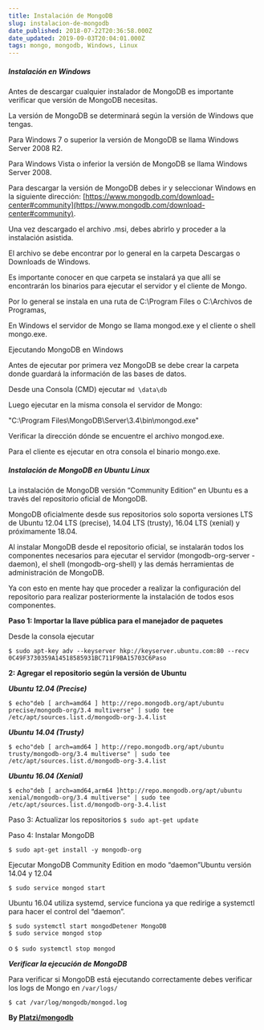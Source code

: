```yaml
---
title: Instalación de MongoDB
slug: instalacion-de-mongodb
date_published: 2018-07-22T20:36:58.000Z
date_updated: 2019-09-03T20:04:01.000Z
tags: mongo, mongodb, Windows, Linux
---
```


##### Instalación en Windows

Antes de descargar cualquier instalador de MongoDB es importante verificar que versión de MongoDB necesitas.

La versión de MongoDB se determinará según la versión de Windows que tengas.

Para Windows 7 o superior la versión de MongoDB se llama Windows Server 2008 R2.

Para Windows Vista o inferior la versión de MongoDB se llama Windows Server 2008.

Para descargar la versión de MongoDB debes ir y seleccionar Windows en la siguiente dirección: [https://www.mongodb.com/download-center#community](https://www.mongodb.com/download-center#community).

Una vez descargado el archivo .msi, debes abrirlo y proceder a la instalación asistida.

El archivo se debe encontrar por lo general en la carpeta Descargas o Downloads de Windows.

Es importante conocer en que carpeta se instalará ya que allí se encontrarán los binarios para ejecutar el servidor y el cliente de Mongo.

Por lo general se instala en una ruta de C:\Program Files o C:\Archivos de Programas,

En Windows el servidor de Mongo se llama mongod.exe y el cliente o shell mongo.exe.

Ejecutando MongoDB en Windows

Antes de ejecutar por primera vez MongoDB se debe crear la carpeta donde guardará la información de las bases de datos.

Desde una Consola (CMD) ejecutar
`md \data\db`

Luego ejecutar en la misma consola el servidor de Mongo:

"C:\Program Files\MongoDB\Server\3.4\bin\mongod.exe"

Verificar la dirección dónde se encuentre el archivo mongod.exe.

Para el cliente es ejecutar en otra consola el binario mongo.exe.

##### Instalación de MongoDB en Ubuntu Linux

La instalación de MongoDB versión “Community Edition” en Ubuntu es a través del repositorio oficial de MongoDB.

MongoDB oficialmente desde sus repositorios solo soporta versiones LTS de Ubuntu 12.04 LTS (precise), 14.04 LTS (trusty), 16.04 LTS (xenial) y próximamente 18.04.

Al instalar MongoDB desde el repositorio oficial, se instalarán todos los componentes necesarios para ejecutar el servidor (mongodb-org-server - daemon), el shell (mongodb-org-shell) y las demás herramientas de administración de MongoDB.

Ya con esto en mente hay que proceder a realizar la configuración del repositorio para realizar posteriormente la instalación de todos esos componentes.

**Paso 1: Importar la llave pública para el manejador de paquetes**

Desde la consola ejecutar

`$ sudo apt-key adv --keyserver hkp://keyserver.ubuntu.com:80 --recv 0C49F3730359A14518585931BC711F9BA15703C6Paso`

**2: Agregar el repositorio según la versión de Ubuntu**

***Ubuntu 12.04 (Precise)***

`$ echo"deb [ arch=amd64 ] http://repo.mongodb.org/apt/ubuntu precise/mongodb-org/3.4 multiverse" | sudo tee /etc/apt/sources.list.d/mongodb-org-3.4.list`

***Ubuntu 14.04 (Trusty)***

`$ echo"deb [ arch=amd64 ] http://repo.mongodb.org/apt/ubuntu trusty/mongodb-org/3.4 multiverse" | sudo tee /etc/apt/sources.list.d/mongodb-org-3.4.list`

***Ubuntu 16.04 (Xenial)***

`$ echo"deb [ arch=amd64,arm64 ]http://repo.mongodb.org/apt/ubuntu xenial/mongodb-org/3.4 multiverse" | sudo tee /etc/apt/sources.list.d/mongodb-org-3.4.list`

Paso 3: Actualizar los repositorios
`$ sudo apt-get update`

Paso 4: Instalar MongoDB

`$ sudo apt-get install -y mongodb-org`

Ejecutar MongoDB Community Edition en modo “daemon”Ubuntu versión 14.04 y 12.04

`$ sudo service mongod start`

Ubuntu 16.04 utiliza systemd, service funciona ya que redirige a systemctl para hacer el control del “daemon”.

    $ sudo systemctl start mongodDetener MongoDB
    $ sudo service mongod stop
    

o
`$ sudo systemctl stop mongod`

***Verificar la ejecución de MongoDB***

Para verificar si MongoDB está ejecutando correctamente debes verificar los logs de Mongo en `/var/logs/`

`$ cat /var/log/mongodb/mongod.log`

**By [Platzi/mongodb](https://platzi.com/clases/mongodb-redis/)**
